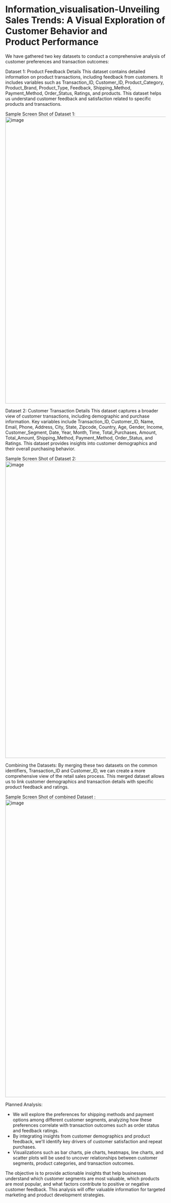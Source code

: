 # Information_visualisation-Unveiling Sales Trends: A Visual Exploration of Customer Behavior and Product Performance

We have gathered two key datasets to conduct a comprehensive analysis of customer preferences and transaction outcomes:

Dataset 1: Product Feedback Details
    This dataset contains detailed information on product transactions, including feedback from customers. It includes variables such as Transaction_ID, Customer_ID, Product_Category, Product_Brand, Product_Type, Feedback, Shipping_Method, Payment_Method, Order_Status, Ratings, and products. This dataset helps us understand customer feedback and satisfaction related to specific products and transactions.

Sample Screen Shot of Dataset 1:
<img width="898" alt="image" src="https://github.com/user-attachments/assets/2b4e7d50-e1fa-4373-8c43-872f19fb2cba">


Dataset 2: Customer Transaction Details
    This dataset captures a broader view of customer transactions, including demographic and purchase information. Key variables include Transaction_ID, Customer_ID, Name, Email, Phone, Address, City, State, Zipcode, Country, Age, Gender, Income, Customer_Segment, Date, Year, Month, Time, Total_Purchases, Amount, Total_Amount, Shipping_Method, Payment_Method, Order_Status, and Ratings. This dataset provides insights into customer demographics and their overall purchasing behavior.

Sample Screen Shot of Dataset 2:
<img width="929" alt="image" src="https://github.com/user-attachments/assets/4cd3bd3a-0349-427b-8f3a-4b3541f310a9">

Combining the Datasets:
    By merging these two datasets on the common identifiers, Transaction_ID and Customer_ID, we can create a more comprehensive view of the retail sales process. This merged dataset allows us to link customer demographics and transaction details with specific product feedback and ratings.
    
Sample Screen Shot of combined Dataset :
<img width="932" alt="image" src="https://github.com/user-attachments/assets/b168e253-12b1-4b61-bbad-2383de678541">


Planned Analysis:
- We will explore the preferences for shipping methods and payment options among different customer segments, analyzing how these preferences correlate with transaction outcomes such as order status and feedback ratings.
- By integrating insights from customer demographics and product feedback, we'll identify key drivers of customer satisfaction and repeat purchases.
- Visualizations such as bar charts, pie charts, heatmaps, line charts, and scatter plots will be used to uncover relationships between customer segments, product categories, and transaction outcomes.

The objective is to provide actionable insights that help businesses understand which customer segments are most valuable, which products are most popular, and what factors contribute to positive or negative customer feedback. This analysis will offer valuable information for targeted marketing and product development strategies.
